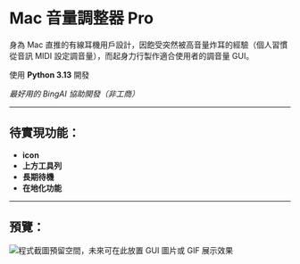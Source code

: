 # Mac 音量調整器 Pro
身為 Mac 直推的有線耳機用戶設計，因飽受突然被高音量炸耳的經驗（個人習慣從音訊 MIDI 設定調音量），而起身力行製作適合使用者的調音量 GUI。

使用 **Python 3.13** 開發

_最好用的 BingAI 協助開發（非工商）_

---

## 待實現功能：
- **icon**
- **上方工具列**
- **長期待機**
- **在地化功能**

---

## 預覽：

![程式截圖預留空間，未來可在此放置 GUI 圖片或 GIF 展示效果](#)
